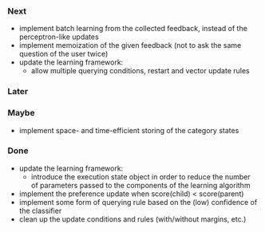 ### Next
* implement batch learning from the collected feedback, instead of the perceptron-like updates
* implement memoization of the given feedback (not to ask the same question of the user twice)
* update the learning framework:
    * allow multiple querying conditions, restart and vector update rules


### Later

### Maybe
* implement space- and time-efficient storing of the category states

### Done
* update the learning framework:
    * introduce the execution state object in order to reduce the number of parameters passed to the components of the learning algorithm
* implement the preference update when score(child) < score(parent)
* implement some form of querying rule based on the (low) confidence of the classifier
* clean up the update conditions and rules (with/without margins, etc.)
